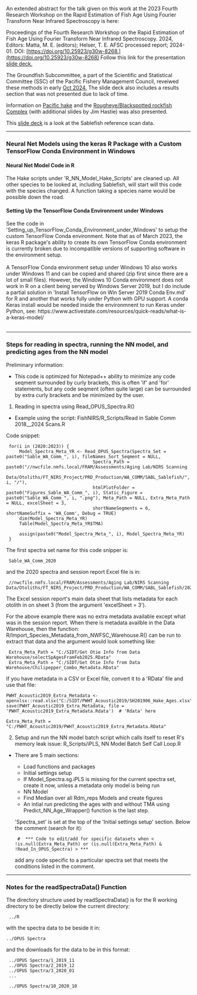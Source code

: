 
An extended abstract for the talk given on this work at the 2023 Fourth Research Workshop on the Rapid Estimation of Fish Age Using Fourier Transform Near Infrared Spectroscopy is here:

Proceedings of the Fourth Research Workshop on the Rapid Estimation of Fish Age Using Fourier Transform Near Infrared Spectroscopy. 2024, Editors: Matta, M. E. (editors); Helser, T. E. AFSC processed report; 2024-01. DOI: [https://doi.org/10.25923/g30w-8268.](https://doi.org/10.25923/g30w-8268) Follow this link for the presentation [slide deck.](https://docs.google.com/presentation/d/e/2PACX-1vSQFW9qVyJOABbeKCsdxHjaz9_HRYZpabRwhBh6GgCZFqnMEM5NzKENF7PbNIMnKw/pub?start=true&loop=false&delayms=60000&slide=id.p1)  

The Groundfish Subcommittee, a part of the Scientific and Statistical Committee (SSC) of the Pacific Fishery Management Council, reveiwed these methods in early [Oct 2024.](https://docs.google.com/presentation/d/1fo570JmkbccNnl9Rt7epeqSMe4-L6T-2Ou7eXMs_kzY/edit?usp=sharing]) The slide deck also includes a results section that was not presented due to lack of time. 

Information on [Pacific hake](https://docs.google.com/presentation/d/19_nQMLzEmGpiChAYMeOcr2lyXGsVh9NCok1FG56sWvI/edit?usp=sharing) and the [Rougheye/Blackspotted rockfish Complex](https://docs.google.com/presentation/d/15nZqnT1AZPilrg_OI9jS5ATgJYBUhRZBohU57OlT5xA/edit?usp=sharing) (with additional slides by Jim Hastie) was also presented.

This [slide deck](https://docs.google.com/presentation/d/1CWaZ3Szq2zO5Rr007N2YUYPOd94pIYjLkIlvYmANNVc/edit?usp=sharing) is a look at the Sablefish reference scan data.

---

<h3> Neural Net Models using the keras R Package with a Custom TensorFlow Conda Environment in Windows</h3>

<h4> Neural Net Model Code in R </h4>
The Hake scripts under 'R_NN_Model_Hake_Scripts' are cleaned up.  All other species to be looked at, including Sablefish, will start will this code with the species changed. A function taking a species name would be possible down the road.

<h4> Setting Up the TensorFlow Conda Environment under Windows </h4>
See the code in 'Setting_up_TensorFlow_Conda_Environment_under_Windows' to setup the custom TensorFlow Conda environment.  Note that as of March 2023, the keras R package's ability to create its own TensorFlow Conda environment is currently broken due to incompatible versions of supporting software in the environment setup.
<br/> 
<br/>
A TensorFlow Conda environment setup under Windows 10 also works under Windows 11 and can be copied and shared (zip first since there are a lot of small files).  However, the Windows 10 Conda environment does not work in R on a client being served by Windows Server 2019, but I do include a partial solution in 'Install TensorFlow on Win Server 2019 Conda Env.md' for R and another that works fully under Python with GPU support. A conda Keras install would be needed inside the environmnent to run Keras under Python, see:  https://www.activestate.com/resources/quick-reads/what-is-a-keras-model/   
<br/> 
<br/>        

---

<h3>Steps for reading in spectra, running the NN model, and predicting ages from the NN model </h3>

Preliminary information:

  - This code is optimized for Notepad++ ability to minimize any code seqment surrounded by curly brackets, this is often 'if' and 'for'
    statements, but any code seqment (often quite large) can be surrounded by extra curly brackets and be minimized by the user. 

1. Reading in spectra using Read_OPUS_Spectra.R()
  - Example using the script: FishNIRS/R_Scripts/Read in Sable Comm 2018__2024 Scans.R

Code snippet:

     for(i in (2020:2023)) {  
         Model_Spectra_Meta_YR <- Read_OPUS_Spectra(Spectra_Set = paste0("Sable_WA_Comm_", i), fileNames_Sort_Seqment = NULL,
                                     Spectra_Path = paste0("//nwcfile.nmfs.local/FRAM/Assessments/Aging Lab/NIRS Scanning 
                                     Data/Otoliths/FT_NIRS_Project/PRD_Production/WA_COMM/SABL_Sablefish/", i, "/"),
                                     htmlPlotFolder = paste0("Figures_Sable_WA_Comm_", i), Static_Figure = paste0("Sable_WA_Comm_", i, ".png"), Meta_Path = NULL, Extra_Meta_Path = NULL, excelSheet = 3, 
                                     shortNameSegments = 6, shortNameSuffix = 'WA_Comm', Debug = TRUE)
         dim(Model_Spectra_Meta_YR)          
         Table(Model_Spectra_Meta_YR$TMA)
         
         assign(paste0("Model_Spectra_Meta_", i), Model_Spectra_Meta_YR)
     }      


The first spectra set name for this code snipper is:

     Sable_WA_Comm_2020

and the 2020 spectra and session report Excel file is in:

     //nwcfile.nmfs.local/FRAM/Assessments/Aging Lab/NIRS Scanning Data/Otoliths/FT_NIRS_Project/PRD_Production/WA_COMM/SABL_Sablefish/2020

The Excel session report's main data sheet that lists metadata for each otolith in on sheet 3 (from the argument 'excelSheet = 3').

For the above example there was no extra metadata available except what was in the session report. When there is metadata availble in the Data Warehouse, then the function: R/Import_Species_Metadata_from_NWFSC_Warehouse.R() can be run to extract that data and the argument would look something like:

     Extra_Meta_Path = "C:/SIDT/Get Otie Info from Data Warehouse/selectSpAgesFramFeb2025.RData"  
     Extra_Meta_Path = "C:/SIDT/Get Otie Info from Data Warehouse/Chilipepper_Combo_Metadata.RData"


If you have metadata in a CSV or Excel file, convert it to a 'RData' file and use that file: 
     
    PWHT_Acoustic2019_Extra_Metadata <- openxlsx::read.xlsx("C:/SIDT/PWHT_Acoustic2019/SH201906_Hake_Ages.xlsx")
    save(PWHT_Acoustic2019_Extra_Metadata, file = 'PWHT_Acoustic2019_Extra_Metadata.Rdata')  # 'Rdata' here 

    Extra_Meta_Path = "C:/PWHT_Acoustic2019/PWHT_Acoustic2019_Extra_Metadata.RData"
     

2. Setup and run the NN model batch script which calls itself to reset R's memory leak issue: R_Scripts/iPLS, NN Model Batch Self Call Loop.R
 - There are 5 main sections:
    -  Load functions and packages
    -  Initial settings setup
    -  If Model_Spectra.sg.iPLS is missing for the current spectra set, create it now, unless a metadata only model is being run
    -  NN Model
    -  Find Median over all Rdm_reps Models and create figures
    -  An intial run predicting the ages with and without TMA using Predict_NN_Age_Wrapper() function is the last step.

  
   'Spectra_set' is set at the top of the 'Initial settings setup' section.  Below the comment (search for it): 

        #  *** Code to edit/add for specific datasets when < !is.null(Extra_Meta_Path) or (is.null(Extra_Meta_Path) & !Read_In_OPUS_Spectra) > ***

     add any code specific to a particular spectra set that meets the conditions listed in the comment.
   
---

<h3> Notes for the readSpectraData() Function </h3>

The directory structure used by readSpectraData() is for the R working directory to be directly below the current directory:

     ../R 
     
with the spectra data to be beside it in:

    ../OPUS Spectra
    
 and the downloads for the data to be in this format:
 
     ../OPUS Spectra/1_2019_11
     ../OPUS Spectra/2_2019_12
     ../OPUS Spectra/3_2020_01
     ...
     
     ../OPUS Spectra/10_2020_10 
    
